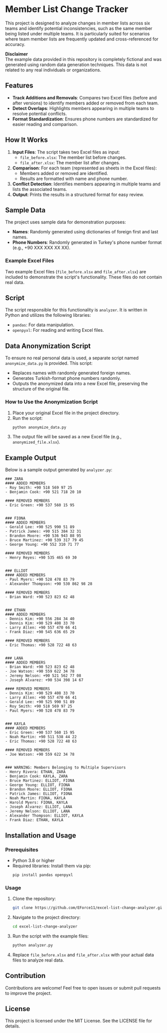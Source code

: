 # Member List Change Tracker

This project is designed to analyze changes in member lists across six teams and identify potential inconsistencies, such as the same member being listed under multiple teams. It is particularly suited for scenarios where team member lists are frequently updated and cross-referenced for accuracy.

**Disclaimer**  
The example data provided in this repository is completely fictional and was generated using random data generation techniques. This data is not related to any real individuals or organizations.

## Features
- **Track Additions and Removals**: Compares two Excel files (before and after versions) to identify members added or removed from each team.
- **Detect Overlaps**: Highlights members appearing in multiple teams to resolve potential conflicts.
- **Format Standardization**: Ensures phone numbers are standardized for easier reading and comparison.

## How It Works
1. **Input Files**: The script takes two Excel files as input:
   - `file_before.xlsx`: The member list before changes.
   - `file_after.xlsx`: The member list after changes.
2. **Comparison**: For each team (represented as sheets in the Excel files):
   - Members added or removed are identified.
   - Results are formatted with name and phone number.
3. **Conflict Detection**: Identifies members appearing in multiple teams and lists the associated teams.
4. **Output**: Prints the results in a structured format for easy review.

## Sample Data
The project uses sample data for demonstration purposes:
- **Names**: Randomly generated using dictionaries of foreign first and last names.
- **Phone Numbers**: Randomly generated in Turkey's phone number format (e.g., +90 XXX XXX XX XX).

### Example Excel Files
Two example Excel files (`file_before.xlsx` and `file_after.xlsx`) are included to demonstrate the script's functionality. These files do not contain real data.

## Script
The script responsible for this functionality is `analyzer`. It is written in Python and utilizes the following libraries:
- `pandas`: For data manipulation.
- `openpyxl`: For reading and writing Excel files.

## Data Anonymization Script
To ensure no real personal data is used, a separate script named `anonymize_data.py` is provided. This script:
- Replaces names with randomly generated foreign names.
- Generates Turkish-format phone numbers randomly.
- Outputs the anonymized data into a new Excel file, preserving the structure of the original file.

### How to Use the Anonymization Script
1. Place your original Excel file in the project directory.
2. Run the script:
   ```bash
   python anonymize_data.py
   ```
3. The output file will be saved as a new Excel file (e.g., `anonymized_file.xlsx`).

## Example Output
Below is a sample output generated by `analyzer.py`:

```
### ZARA
#### ADDED MEMBERS
- Roy Smith: +90 518 569 97 25
- Benjamin Cook: +90 521 718 20 10

#### REMOVED MEMBERS
- Eric Green: +90 537 560 15 95


### FIONA
#### ADDED MEMBERS
- Gerald Lee: +90 525 990 51 89
- Patrick James: +90 515 384 32 31
- Brandon Moore: +90 536 943 88 95
- Bruce Martinez: +90 539 317 79 45
- George Young: +90 552 310 71 77

#### REMOVED MEMBERS
- Henry Reyes: +90 535 465 69 30


### ELLIOT
#### ADDED MEMBERS
- Paul Myers: +90 528 478 83 79
- Alexander Thompson: +90 530 862 98 28

#### REMOVED MEMBERS
- Brian Ward: +90 523 823 62 48


### ETHAN
#### ADDED MEMBERS
- Dennis Kim: +90 556 284 34 40
- Dennis Kim: +90 529 408 33 70
- Larry Allen: +90 557 470 66 41
- Frank Diaz: +90 545 636 65 29

#### REMOVED MEMBERS
- Eric Thomas: +90 528 722 48 63


### LANA
#### ADDED MEMBERS
- Brian Ward: +90 523 823 62 48
- Joe Watson: +90 559 622 34 78
- Jeremy Nelson: +90 521 562 77 08
- Joseph Alvarez: +90 534 398 14 67

#### REMOVED MEMBERS
- Dennis Kim: +90 529 408 33 70
- Larry Allen: +90 557 470 66 41
- Gerald Lee: +90 525 990 51 89
- Roy Smith: +90 518 569 97 25
- Paul Myers: +90 528 478 83 79


### KAYLA
#### ADDED MEMBERS
- Eric Green: +90 537 560 15 95
- Noah Martin: +90 511 538 44 22
- Eric Thomas: +90 528 722 48 63

#### REMOVED MEMBERS
- Joe Watson: +90 559 622 34 78


### WARNING: Members Belonging to Multiple Supervisors
- Henry Rivera: ETHAN, ZARA
- Benjamin Cook: KAYLA, ZARA
- Bruce Martinez: ELLIOT, FIONA
- George Young: ELLIOT, FIONA
- Brandon Moore: ELLIOT, FIONA
- Patrick James: ELLIOT, FIONA
- Noah Martin: FIONA, KAYLA
- Harold Myers: FIONA, KAYLA
- Joseph Alvarez: ELLIOT, LANA
- Jeremy Nelson: ELLIOT, LANA
- Alexander Thompson: ELLIOT, KAYLA
- Frank Diaz: ETHAN, KAYLA
```

## Installation and Usage
### Prerequisites
- Python 3.8 or higher
- Required libraries: Install them via pip:
  ```bash
  pip install pandas openpyxl
  ```

### Usage
1. Clone the repository:
   ```bash
   git clone https://github.com/EForce11/excel-list-change-analyzer.git
   ```
2. Navigate to the project directory:
   ```bash
   cd excel-list-change-analyzer
   ```
3. Run the script with the example files:
   ```bash
   python analyzer.py
   ```
4. Replace `file_before.xlsx` and `file_after.xlsx` with your actual data files to analyze real data.

## Contribution
Contributions are welcome! Feel free to open issues or submit pull requests to improve the project.

## License
This project is licensed under the MIT License. See the LICENSE file for details.
